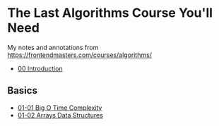 # The Last Algorithms Course You'll Need

My notes and annotations from https://frontendmasters.com/courses/algorithms/

- [00 Introduction](./00-introduction)

## Basics

- [01-01 Big O Time Complexity](./01-01-big-o-time-complexity)
- [01-02 Arrays Data Structures](./01-02-arrays-data-structures)
